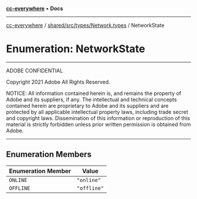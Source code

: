 [**cc-everywhere**](../../../../../index.md) • **Docs**

***

[cc-everywhere](../../../../../index.md) / [shared/src/types/Network.types](../index.md) / NetworkState

# Enumeration: NetworkState

**********************************************************************
  ADOBE CONFIDENTIAL

  Copyright 2021 Adobe
  All Rights Reserved.

  NOTICE:  All information contained herein is, and remains
  the property of Adobe and its suppliers, if any. The intellectual
  and technical concepts contained herein are proprietary to Adobe
  and its suppliers and are protected by all applicable intellectual
  property laws, including trade secret and copyright laws.
  Dissemination of this information or reproduction of this material
  is strictly forbidden unless prior written permission is obtained
  from Adobe.
************************************************************************

## Enumeration Members

| Enumeration Member | Value |
| ------ | ------ |
| `ONLINE` | `"online"` |
| `OFFLINE` | `"offline"` |
